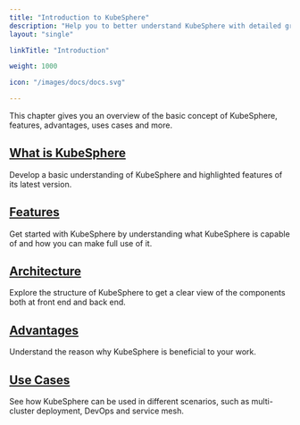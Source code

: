 ```yaml
---
title: "Introduction to KubeSphere"
description: "Help you to better understand KubeSphere with detailed graphics and contents"
layout: "single"

linkTitle: "Introduction"

weight: 1000

icon: "/images/docs/docs.svg"

---
```


This chapter gives you an overview of the basic concept of KubeSphere, features, advantages, uses cases and more.

## [What is KubeSphere](../introduction/what-is-kubesphere/)

Develop a basic understanding of KubeSphere and highlighted features of its latest version.

## [Features](../introduction/features/)

Get started with KubeSphere by understanding what KubeSphere is capable of and how you can make full use of it.

## [Architecture](../introduction/architecture/)

Explore the structure of KubeSphere to get a clear view of the components both at front end and back end.

## [Advantages](../introduction/advantages/)

Understand the reason why KubeSphere is beneficial to your work.

## [Use Cases](../introduction/scenarios/)

See how KubeSphere can be used in different scenarios, such as multi-cluster deployment, DevOps and service mesh.

